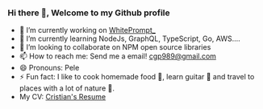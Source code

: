 ### Hi there 👋, Welcome to my Github profile
- 🔭 I’m currently working on <a href="https://www.whiteprompt.com/" target="_blank" rel="noopener noreferrer">WhitePrompt_</a>
- 🌱 I’m currently learning NodeJs, GraphQL, TypeScript, Go, AWS....
- 👯 I’m looking to collaborate on NPM open source libraries
- 📫 How to reach me: Send me a email! cgp989@gmail.com
- 😄 Pronouns: Pele
- ⚡ Fun fact: I like to cook homemade food :hamburger:, learn guitar :guitar: and travel to places with a lot of nature :palm_tree:.
- My CV:  <a href="https://cristian-pelegrin.github.io/cristian-resume/" target="_blank" rel="noopener noreferrer">Cristian's Resume</a>
<!--
**cristian-pelegrin/cristian-pelegrin** is a ✨ _special_ ✨ repository because its `README.md` (this file) appears on your GitHub profile.

Here are some ideas to get you started:


- 🌱 I’m currently learning ...
- 👯 I’m looking to collaborate on ...
- 🤔 I’m looking for help with ...
- 💬 Ask me about ...
- 📫 How to reach me: ...
- 😄 Pronouns: ...
- ⚡ Fun fact: ...
-->
